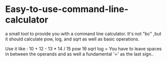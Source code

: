 # Easy-to-use-command-line-calculator
a small tool to provide you with a command line calculator. It's not "bc" ,but it should calculate pow, log, and sqrt as well as basic operations.

Use it like : <program name> 10 + 12 - 13 * 14 / 15 pow 16 sqrt log =
You have to leave spaces in between the operands and as well a fundamental 
'=' as the last sign..
